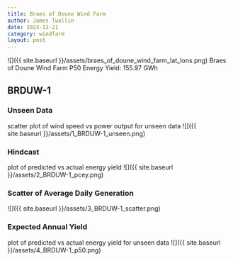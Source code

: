 ```yaml
---
title: Braes of Doune Wind Farm
author: James Twallin
date: 2023-12-21
category: windfarm
layout: post
---
```

![]({{ site.baseurl }}/assets/braes_of_doune_wind_farm_lat_lons.png)
Braes of Doune Wind Farm P50 Energy Yield: 155.97 GWh

BRDUW-1
-------------
### Unseen Data 
scatter plot of wind speed vs power output for unseen data
![]({{ site.baseurl }}/assets/1_BRDUW-1_unseen.png)
### Hindcast 
plot of predicted vs actual energy yield
![]({{ site.baseurl }}/assets/2_BRDUW-1_pcey.png)
### Scatter of Average Daily Generation 

![]({{ site.baseurl }}/assets/3_BRDUW-1_scatter.png)
### Expected Annual Yield 
plot of predicted vs actual energy yield for unseen data
![]({{ site.baseurl }}/assets/4_BRDUW-1_p50.png)

